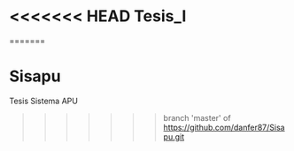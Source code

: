 <<<<<<< HEAD
Tesis_I
=======
=======
# Sisapu
Tesis Sistema APU
>>>>>>> branch 'master' of https://github.com/danfer87/Sisapu.git
